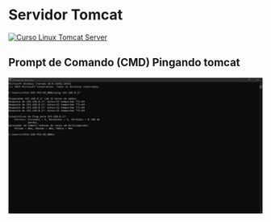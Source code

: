 # Servidor Tomcat
[![Curso Linux Tomcat Server](http://img.youtube.com/vi/fqR5SymRgLQ/0.jpg)](http://www.youtube.com/watch?v=fqR5SymRgLQ "Vídeo aula Introdução ao Servidor Tomcat ")
## Prompt de Comando (CMD) Pingando tomcat
![CMD Pingando tomcat](https://github.com/Carlos15157/Servidor-WEB/blob/master/Ping%20CMD%20tomcat.jpg)
